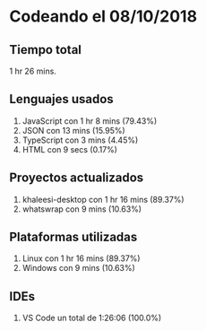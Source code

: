 # Codeando el 08/10/2018

## Tiempo total
1 hr 26 mins.

## Lenguajes usados
1. JavaScript con 1 hr 8 mins (79.43%)
1. JSON con 13 mins (15.95%)
1. TypeScript con 3 mins (4.45%)
1. HTML con 9 secs (0.17%)

## Proyectos actualizados
1. khaleesi-desktop con 1 hr 16 mins (89.37%)
1. whatswrap con 9 mins (10.63%)

## Plataformas utilizadas
1. Linux con 1 hr 16 mins (89.37%)
1. Windows con 9 mins (10.63%)

## IDEs
1. VS Code un total de 1:26:06 (100.0%)
